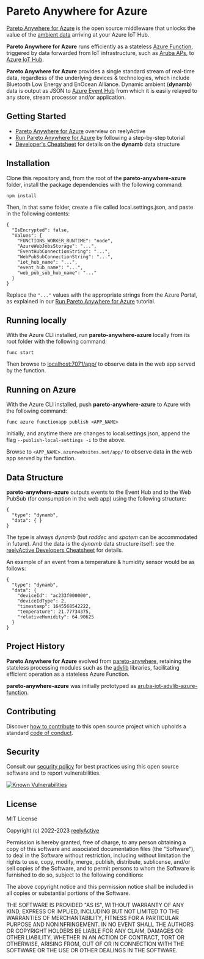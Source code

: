 Pareto Anywhere for Azure
=========================

[Pareto Anywhere for Azure](https://www.reelyactive.com/pareto/anywhere/integrations/azure/) is the open source middleware that unlocks the value of the [ambient data](https://www.reelyactive.com/ambient-data/) arriving at your Azure IoT Hub.

__Pareto Anywhere for Azure__ runs efficiently as a stateless [Azure Function](https://azure.microsoft.com/products/functions/), triggered by data forwarded from IoT infrastructure, such as [Aruba APs](https://www.reelyactive.com/pareto/anywhere/infrastructure/aruba/), to [Azure IoT Hub](https://azure.microsoft.com/products/iot-hub/).

__Pareto Anywhere for Azure__ provides a single standard stream of real-time data, regardless of the underlying devices & technologies, which include Bluetooth Low Energy and EnOcean Alliance.  Dynamic ambient (__dynamb__) data is output as JSON to [Azure Event Hub](https://azure.microsoft.com/products/event-hubs) from which it is easily relayed to any store, stream processor and/or application.


Getting Started
---------------

- [Pareto Anywhere for Azure](https://www.reelyactive.com/pareto/anywhere/integrations/azure/) overview on reelyActive
- [Run Pareto Anywhere for Azure](https://reelyactive.github.io/diy/pareto-anywhere-azure/) by following a step-by-step tutorial
- [Developer's Cheatsheet](https://reelyactive.github.io/diy/cheatsheet/) for details on the __dynamb__ data structure


Installation
------------

Clone this repository and, from the root of the __pareto-anywhere-azure__ folder, install the package dependencies with the following command:

    npm install

Then, in that same folder, create a file called local.settings.json, and paste in the following contents:

    {
      "IsEncrypted": false,
      "Values": {
        "FUNCTIONS_WORKER_RUNTIME": "node",
        "AzureWebJobsStorage": "...",
        "EventHubConnectionString": "...",
        "WebPubSubConnectionString": "...",
        "iot_hub_name": "...",
        "event_hub_name": "...",
        "web_pub_sub_hub_name": "..."
      }
    }

Replace the ```"..."``` values with the appropriate strings from the Azure Portal, as explained in our [Run Pareto Anywhere for Azure](https://reelyactive.github.io/diy/pareto-anywhere-azure/) tutorial.


Running locally
---------------

With the Azure CLI installed, run __pareto-anywhere-azure__ locally from its root folder with the following command:

    func start

Then browse to [localhost:7071/app/](http://localhost:7071/app/) to observe data in the web app served by the function.


Running on Azure
----------------

With the Azure CLI installed, push __pareto-anywhere-azure__ to Azure with the following command:

    func azure functionapp publish <APP_NAME>

Initially, and anytime there are changes to local.settings.json, append the flag ```--publish-local-settings -i``` to the above.

Browse to ```<APP_NAME>.azurewebsites.net/app/``` to observe data in the web app served by the function.


Data Structure
--------------

__pareto-anywhere-azure__ outputs events to the Event Hub and to the Web PubSub (for consumption in the web app) using the following structure:

    {
      "type": "dynamb",
      "data": { }
    }

The type is always _dynamb_ (but _raddec_ and _spatem_ can be accommodated in future).  And the data is the _dynamb_ data structure itself: see the [reelyActive Developers Cheatsheet](https://reelyactive.github.io/diy/cheatsheet/) for details.

An example of an event from a temperature & humidity sensor would be as follows:

    {
      "type": "dynamb",
      "data": {
        "deviceId": "ac233f000000",
        "deviceIdType": 2,
        "timestamp": 1645568542222,
        "temperature": 21.77734375,
        "relativeHumidity": 64.90625
      }
    }


Project History
---------------

__Pareto Anywhere for Azure__ evolved from [pareto-anywhere](https://github.com/reelyactive/pareto-anywhere/), retaining the stateless processing modules such as the [advlib](https://github.com/reelyactive/advlib) libraries, facilitating efficient operation as a stateless Azure Function.

__pareto-anywhere-azure__ was initially prototyped as [aruba-iot-advlib-azure-function](https://github.com/reelyactive/aruba-iot-advlib-azure-function).


Contributing
------------

Discover [how to contribute](CONTRIBUTING.md) to this open source project which upholds a standard [code of conduct](CODE_OF_CONDUCT.md).


Security
--------

Consult our [security policy](SECURITY.md) for best practices using this open source software and to report vulnerabilities.

[![Known Vulnerabilities](https://snyk.io/test/github/reelyactive/pareto-anywhere-azure/badge.svg)](https://snyk.io/test/github/reelyactive/pareto-anywhere-azure)


License
-------

MIT License

Copyright (c) 2022-2023 [reelyActive](https://www.reelyactive.com)

Permission is hereby granted, free of charge, to any person obtaining a copy of this software and associated documentation files (the "Software"), to deal in the Software without restriction, including without limitation the rights to use, copy, modify, merge, publish, distribute, sublicense, and/or sell copies of the Software, and to permit persons to whom the Software is furnished to do so, subject to the following conditions:

The above copyright notice and this permission notice shall be included in all copies or substantial portions of the Software.

THE SOFTWARE IS PROVIDED "AS IS", WITHOUT WARRANTY OF ANY KIND, EXPRESS OR 
IMPLIED, INCLUDING BUT NOT LIMITED TO THE WARRANTIES OF MERCHANTABILITY, 
FITNESS FOR A PARTICULAR PURPOSE AND NONINFRINGEMENT. IN NO EVENT SHALL THE 
AUTHORS OR COPYRIGHT HOLDERS BE LIABLE FOR ANY CLAIM, DAMAGES OR OTHER 
LIABILITY, WHETHER IN AN ACTION OF CONTRACT, TORT OR OTHERWISE, ARISING FROM, 
OUT OF OR IN CONNECTION WITH THE SOFTWARE OR THE USE OR OTHER DEALINGS IN 
THE SOFTWARE.
